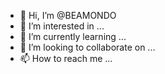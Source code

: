 - 👋 Hi, I’m @BEAMONDO
- 👀 I’m interested in ...
- 🌱 I’m currently learning ...
- 💞️ I’m looking to collaborate on ...
- 📫 How to reach me ...

<!---
BEAMONDO/BEAMONDO is a ✨ special ✨ repository because its `README.md` (this file) appears on your GitHub profile.
You can click the Preview link to take a look at your changes.
--->
